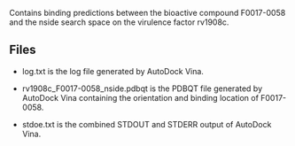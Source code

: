 Contains binding predictions between the bioactive compound F0017-0058 and the nside search space on the virulence factor rv1908c.

## Files

- log.txt is the log file generated by AutoDock Vina.

- rv1908c_F0017-0058_nside.pdbqt is the PDBQT file generated by AutoDock Vina containing the orientation and binding location of F0017-0058.

- stdoe.txt is the combined STDOUT and STDERR output of AutoDock Vina.

